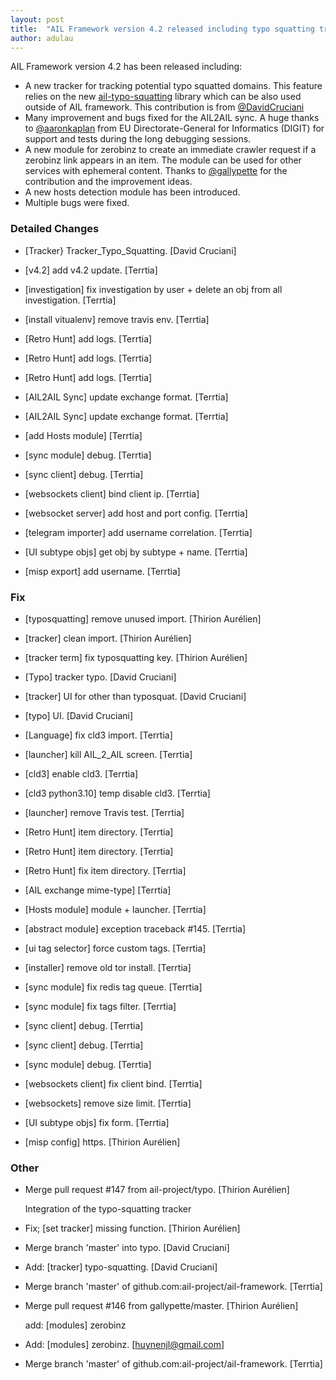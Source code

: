 ```yaml
---
layout: post
title:  "AIL Framework version 4.2 released including typo squatting tracker, improved AIL2AIL sync, zerobinz fetcher and many bugs fixed"
author: adulau
---
```



AIL Framework version 4.2 has been released including:

- A new tracker for tracking potential typo squatted domains. This feature relies on the new [ail-typo-squatting](https://github.com/ail-project/ail-typo-squatting) library which can be also used outside of AIL framework. This contribution is from [@DavidCruciani](https://github.com/DavidCruciani)
- Many improvement and bugs fixed for the AIL2AIL sync. A huge thanks to [@aaronkaplan](https://github.com/aaronkaplan) from EU Directorate-General for Informatics (DIGIT) for support and tests during the long debugging sessions.
- A new module for zerobinz to create an immediate crawler request if a zerobinz link appears in an item. The module can be used for other services with ephemeral content. Thanks to [@gallypette](https://github.com/gallypette) for the contribution and the improvement ideas.
- A new hosts detection module has been introduced.
- Multiple bugs were fixed.


### Detailed Changes

* [Tracker} Tracker_Typo_Squatting. [David Cruciani]

* [v4.2] add v4.2 update. [Terrtia]

* [investigation] fix investigation by user + delete an obj from all investigation. [Terrtia]

* [install vitualenv] remove travis env. [Terrtia]

* [Retro Hunt] add logs. [Terrtia]

* [Retro Hunt] add logs. [Terrtia]

* [Retro Hunt] add logs. [Terrtia]

* [AIL2AIL Sync] update exchange format. [Terrtia]

* [AIL2AIL Sync] update exchange format. [Terrtia]

* [add Hosts module] [Terrtia]

* [sync module] debug. [Terrtia]

* [sync client] debug. [Terrtia]

* [websockets client] bind client ip. [Terrtia]

* [websocket server] add host and port config. [Terrtia]

* [telegram importer] add username correlation. [Terrtia]

* [UI subtype objs] get obj by subtype + name. [Terrtia]

* [misp export] add username. [Terrtia]

### Fix

* [typosquatting] remove unused import. [Thirion Aurélien]

* [tracker] clean import. [Thirion Aurélien]

* [tracker term] fix typosquatting key. [Thirion Aurélien]

* [Typo] tracker typo. [David Cruciani]

* [tracker] UI for other than typosquat. [David Cruciani]

* [typo] UI. [David Cruciani]

* [Language] fix cld3 import. [Terrtia]

* [launcher] kill AIL_2_AIL screen. [Terrtia]

* [cld3] enable cld3. [Terrtia]

* [cld3 python3.10] temp disable cld3. [Terrtia]

* [launcher] remove Travis test. [Terrtia]

* [Retro Hunt] item directory. [Terrtia]

* [Retro Hunt] item directory. [Terrtia]

* [Retro Hunt] fix item directory. [Terrtia]

* [AIL exchange mime-type] [Terrtia]

* [Hosts module] module + launcher. [Terrtia]

* [abstract module] exception traceback #145. [Terrtia]

* [ui tag selector] force custom tags. [Terrtia]

* [installer] remove old tor install. [Terrtia]

* [sync module] fix redis tag queue. [Terrtia]

* [sync module] fix tags filter. [Terrtia]

* [sync client] debug. [Terrtia]

* [sync client] debug. [Terrtia]

* [sync module] debug. [Terrtia]

* [websockets client] fix client bind. [Terrtia]

* [websockets] remove size limit. [Terrtia]

* [UI subtype objs] fix form. [Terrtia]

* [misp config] https. [Thirion Aurélien]

### Other

* Merge pull request #147 from ail-project/typo. [Thirion Aurélien]

  Integration of the typo-squatting tracker

* Fix; [set tracker] missing function. [Thirion Aurélien]

* Merge branch 'master' into typo. [David Cruciani]

* Add: [tracker] typo-squatting. [David Cruciani]

* Merge branch 'master' of github.com:ail-project/ail-framework. [Terrtia]

* Merge pull request #146 from gallypette/master. [Thirion Aurélien]

  add: [modules] zerobinz

* Add: [modules] zerobinz. [huynenjl@gmail.com]

* Merge branch 'master' of github.com:ail-project/ail-framework. [Terrtia]


